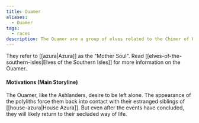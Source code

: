 ```yaml
---
title: Ouamer
aliases:
  - Ouamer
tags:
  - races
description: The Ouamer are a group of elves related to the Chimer of House Azura who mostly reside in the swampy Thousand Isles region.
---
```

They refer to [[azura|Azura]] as the "Mother Soul". Read [[elves-of-the-southern-isles|Elves of the Southern Isles]] for more information on the Ouamer.
#### Motivations (Main Storyline)
The Ouamer, like the Ashlanders, desire to be left alone. The appearance of the polyliths force them back into contact with their estranged siblings of [[house-azura|House Azura]]. But even after the events have concluded, they will likely return to their secluded way of life.